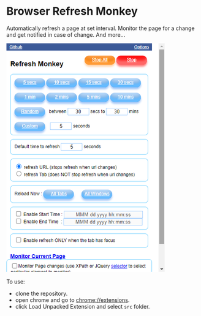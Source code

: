 # Browser Refresh Monkey

Automatically refresh a page at set interval. Monitor the page for a change and get notified in case of change. And more...

![Refresh Monkey](img/refresh-monkey.png)

To use:

- clone the repository.
- open chrome and go to [chrome://extensions](chrome://extensions).
- click Load Unpacked Extension and select `src` folder.
